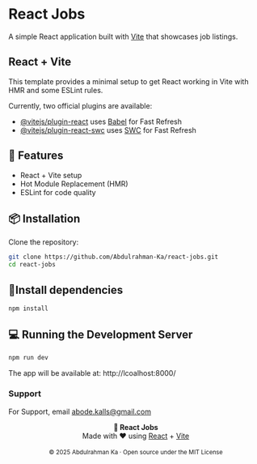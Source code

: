 # React Jobs

A simple React application built with [Vite](https://vitejs.dev/) that showcases job listings.

## React + Vite

This template provides a minimal setup to get React working in Vite with HMR and some ESLint rules.

Currently, two official plugins are available:

- [@vitejs/plugin-react](https://github.com/vitejs/vite-plugin-react/blob/main/packages/plugin-react) uses [Babel](https://babeljs.io/) for Fast Refresh
- [@vitejs/plugin-react-swc](https://github.com/vitejs/vite-plugin-react/blob/main/packages/plugin-react-swc) uses [SWC](https://swc.rs/) for Fast Refresh

## 🚀 Features

- React + Vite setup
- Hot Module Replacement (HMR)
- ESLint for code quality

## 📦 Installation

Clone the repository:

```bash
git clone https://github.com/Abdulrahman-Ka/react-jobs.git
cd react-jobs
```

## 🏬Install dependencies

```bash
npm install
```

## 💻 Running the Development Server

```bash
npm run dev
```

The app will be available at: http://lcoalhost:8000/

### Support

For Support, email abode.kalls@gmail.com

<p align="center"> <b>💼 React Jobs</b> <br/> Made with ❤️ using <a href="https://react.dev/">React</a> + <a href="https://vitejs.dev/">Vite</a> <br/><br/> <sub>© 2025 Abdulrahman Ka · Open source under the MIT License</sub> </p>
